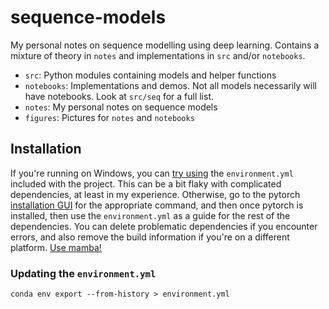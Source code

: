 # sequence-models

My personal notes on sequence modelling using deep learning. Contains a mixture of theory in `notes` and implementations in `src` and/or `notebooks`.

- `src`: Python modules containing models and helper functions
- `notebooks`: Implementations and demos. Not all models necessarily will have notebooks. Look at `src/seq` for a full list.
- `notes`: My personal notes on sequence models
- `figures`: Pictures for `notes` and `notebooks`
## Installation

If you're running on Windows, you can [try using](https://docs.conda.io/projects/conda/en/latest/user-guide/tasks/manage-environments.html#creating-an-environment-from-an-environment-yml-file) the `environment.yml` included with the project. This can be a bit flaky with complicated dependencies, at least in my experience. Otherwise, go to the pytorch [installation GUI](https://pytorch.org/) for the appropriate command, and then once pytorch is installed, then use the `environment.yml` as a guide for the rest of the dependencies. You can delete problematic dependencies if you encounter errors, and also remove the build information if you're on a different platform. [Use mamba!](https://github.com/mamba-org/mamba)

### Updating the `environment.yml`

```
conda env export --from-history > environment.yml
```